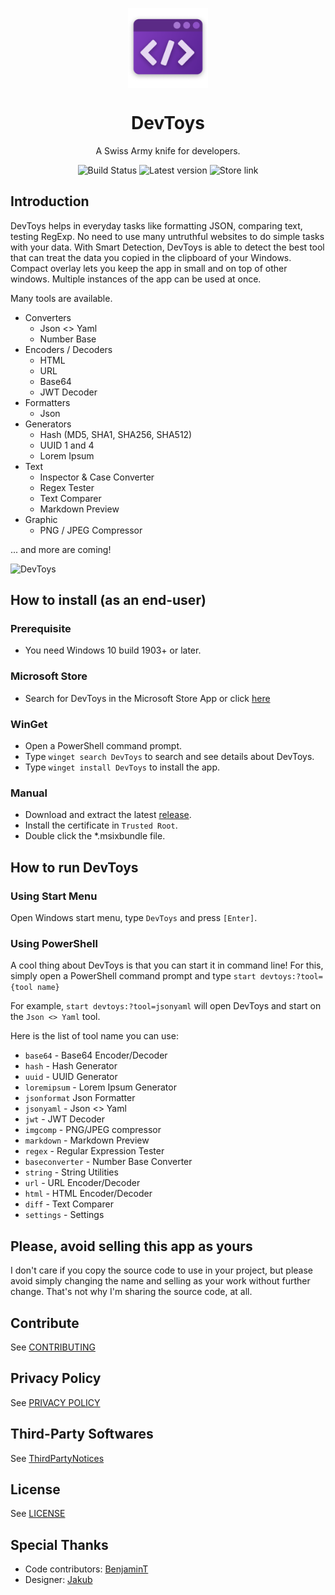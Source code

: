 <p align="center">
  <img width="128" align="center" src="/assets/logo/300x300.png">
</p>
<h1 align="center">
  DevToys
</h1>
<p align="center">
  A Swiss Army knife for developers.
</p>
<p align="center">  
  <a style="text-decoration:none" href="https://etienne-baudoux.visualstudio.com/Side%20projects/_build/latest?definitionId=15&branchName=main">
    <img src="https://etienne-baudoux.visualstudio.com/Side%20projects/_apis/build/status/DevToys?branchName=main" alt="Build Status" />
  </a>
  <a style="text-decoration:none" href="https://github.com/veler/DevToys/releases">
    <img src="https://img.shields.io/github/release/veler/devtoys.svg?label=Latest%20version" alt="Latest version" />
  </a>
  <a style="text-decoration:none" href="https://www.microsoft.com/store/apps/9PGCV4V3BK4W">
    <img src="https://img.shields.io/badge/Microsoft%20Store-Download-green" alt="Store link" />
  </a>
</p>

## Introduction

DevToys helps in everyday tasks like formatting JSON, comparing text, testing RegExp. No need to use many untruthful websites to do simple tasks with your data. With Smart Detection, DevToys is able to detect the best tool that can treat the data you copied in the clipboard of your Windows. Compact overlay lets you keep the app in small and on top of other windows. Multiple instances of the app can be used at once.

Many tools are available.
- Converters
  - Json <> Yaml
  - Number Base
- Encoders / Decoders
  - HTML
  - URL
  - Base64
  - JWT Decoder
- Formatters
  - Json
- Generators
  - Hash (MD5, SHA1, SHA256, SHA512)
  - UUID 1 and 4
  - Lorem Ipsum
- Text
  - Inspector & Case Converter
  - Regex Tester
  - Text Comparer
  - Markdown Preview
- Graphic
  - PNG / JPEG Compressor

... and more are coming!

![DevToys](/assets/screenshots/1.png)

## How to install (as an end-user)

### Prerequisite
- You need Windows 10 build 1903+ or later.

### Microsoft Store
- Search for DevToys in the Microsoft Store App or click [here](https://www.microsoft.com/store/apps/9PGCV4V3BK4W)

### WinGet
- Open a PowerShell command prompt.
- Type `winget search DevToys` to search and see details about DevToys.
- Type `winget install DevToys` to install the app.

### Manual

- Download and extract the latest [release](https://github.com/veler/DevToys/releases).
- Install the certificate in `Trusted Root`.
- Double click the *.msixbundle file.

## How to run DevToys

### Using Start Menu
Open Windows start menu, type `DevToys` and press `[Enter]`.

### Using PowerShell

A cool thing about DevToys is that you can start it in command line! For this, simply open a PowerShell command prompt and type
`start devtoys:?tool={tool name}`

For example, `start devtoys:?tool=jsonyaml` will open DevToys and start on the `Json <> Yaml` tool.

Here is the list of tool name you can use:
- `base64` - Base64 Encoder/Decoder
- `hash` - Hash Generator
- `uuid` - UUID Generator
- `loremipsum` - Lorem Ipsum Generator
- `jsonformat` Json Formatter
- `jsonyaml` - Json <> Yaml
- `jwt` - JWT Decoder
- `imgcomp` - PNG/JPEG compressor
- `markdown` - Markdown Preview
- `regex` - Regular Expression Tester
- `baseconverter` - Number Base Converter
- `string` - String Utilities
- `url` - URL Encoder/Decoder
- `html` - HTML Encoder/Decoder
- `diff` - Text Comparer
- `settings` - Settings

## Please, avoid selling this app as yours

I don't care if you copy the source code to use in your project, but please avoid simply changing the name and selling as your work without further change. 
That's not why I'm sharing the source code, at all.

## Contribute
See [CONTRIBUTING](CONTRIBUTING.md)

## Privacy Policy
See [PRIVACY POLICY](PRIVACY-POLICY.md)

## Third-Party Softwares

See [ThirdPartyNotices](THIRD-PARTY-NOTICES.md)

## License

See [LICENSE](LICENSE.md)

## Special Thanks

* Code contributors: [BenjaminT](https://github.com/btiteux)
* Designer: [Jakub](https://github.com/AlurDesign)
